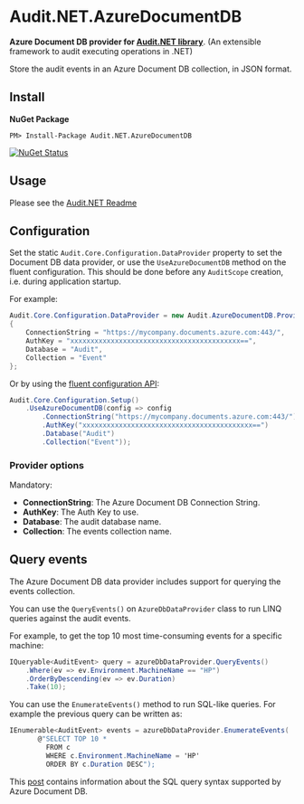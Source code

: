 # Audit.NET.AzureDocumentDB
**Azure Document DB provider for [Audit.NET library](https://github.com/thepirat000/Audit.NET)**. (An extensible framework to audit executing operations in .NET)

Store the audit events in an Azure Document DB collection, in JSON format.

## Install

**NuGet Package** 

```
PM> Install-Package Audit.NET.AzureDocumentDB
```

[![NuGet Status](https://img.shields.io/nuget/v/Audit.NET.AzureDocumentDB.svg?style=flat)](https://www.nuget.org/packages/Audit.NET.AzureDocumentDB/)

## Usage
Please see the [Audit.NET Readme](https://github.com/thepirat000/Audit.NET#usage)

## Configuration
Set the static `Audit.Core.Configuration.DataProvider` property to set the Document DB data provider, or use the `UseAzureDocumentDB` method on the fluent configuration. This should be done before any `AuditScope` creation, i.e. during application startup.

For example:
```c#
Audit.Core.Configuration.DataProvider = new Audit.AzureDocumentDB.Providers.AzureDbDataProvider()
{
    ConnectionString = "https://mycompany.documents.azure.com:443/",
    AuthKey = "xxxxxxxxxxxxxxxxxxxxxxxxxxxxxxxxxxxxxxxxxx==",
    Database = "Audit",
    Collection = "Event"
};
```

Or by using the [fluent configuration API](https://github.com/thepirat000/Audit.NET#configuration-fluent-api):
```c#
Audit.Core.Configuration.Setup()
    .UseAzureDocumentDB(config => config
        .ConnectionString("https://mycompany.documents.azure.com:443/")
        .AuthKey("xxxxxxxxxxxxxxxxxxxxxxxxxxxxxxxxxxxxxxxxxx==")
        .Database("Audit")
        .Collection("Event"));
```

### Provider options

Mandatory:
- **ConnectionString**: The Azure Document DB Connection String.
- **AuthKey**: The Auth Key to use.
- **Database**: The audit database name.
- **Collection**: The events collection name.

## Query events

The Azure Document DB data provider includes support for querying the events collection.

You can use the `QueryEvents()` on `AzureDbDataProvider` class to run LINQ queries against the audit events.


For example, to get the top 10 most time-consuming events for a specific machine:
```c#
IQueryable<AuditEvent> query = azureDbDataProvider.QueryEvents()
	.Where(ev => ev.Environment.MachineName == "HP")
	.OrderByDescending(ev => ev.Duration)
	.Take(10);
```

You can use the `EnumerateEvents()` method to run SQL-like queries. For example the previous query can be written as:

```c#
IEnumerable<AuditEvent> events = azureDbDataProvider.EnumerateEvents(
       @"SELECT TOP 10 * 
         FROM c 
         WHERE c.Environment.MachineName = 'HP' 
         ORDER BY c.Duration DESC");
```

This [post](https://docs.microsoft.com/en-us/azure/documentdb/documentdb-sql-query) contains information about the SQL query syntax supported by Azure Document DB.